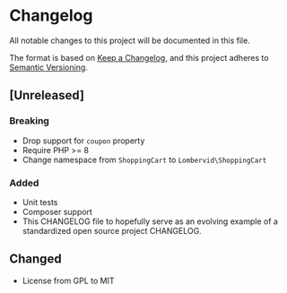 # Changelog
All notable changes to this project will be documented in this file.

The format is based on [Keep a Changelog](https://keepachangelog.com/en/1.0.0/),
and this project adheres to [Semantic Versioning](https://semver.org/spec/v2.0.0.html).

## [Unreleased]
### Breaking
- Drop support for `coupon` property
- Require PHP >= 8
- Change namespace from `ShoppingCart` to `Lombervid\ShoppingCart`

### Added
- Unit tests
- Composer support
- This CHANGELOG file to hopefully serve as an evolving example of a standardized open source project CHANGELOG.

## Changed
- License from GPL to MIT